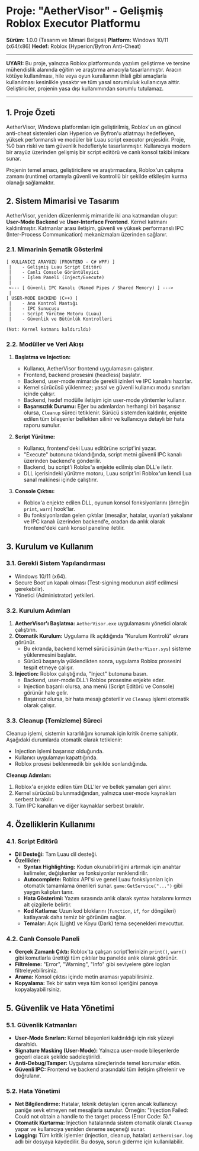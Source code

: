 # Proje: "AetherVisor" - Gelişmiş Roblox Executor Platformu

**Sürüm:** 1.0.0 (Tasarım ve Mimari Belgesi)
**Platform:** Windows 10/11 (x64/x86)
**Hedef:** Roblox (Hyperion/Byfron Anti-Cheat)

---

**UYARI:** Bu proje, yalnızca Roblox platformunda yazılım geliştirme ve tersine mühendislik alanında eğitim ve araştırma amacıyla tasarlanmıştır. Aracın kötüye kullanılması, hile veya oyun kurallarının ihlali gibi amaçlarla kullanılması kesinlikle yasaktır ve tüm yasal sorumluluk kullanıcıya aittir. Geliştiriciler, projenin yasa dışı kullanımından sorumlu tutulamaz.

---

## 1. Proje Özeti

AetherVisor, Windows platformları için geliştirilmiş, Roblox'un en güncel anti-cheat sistemleri olan Hyperion ve Byfron'u atlatmayı hedefleyen, yüksek performanslı ve modüler bir Luau script executor projesidir. Proje, %0 ban riski ve tam güvenlik hedefleriyle tasarlanmıştır. Kullanıcıya modern bir arayüz üzerinden gelişmiş bir script editörü ve canlı konsol takibi imkanı sunar.

Projenin temel amacı, geliştiricilere ve araştırmacılara, Roblox'un çalışma zamanı (runtime) ortamıyla güvenli ve kontrollü bir şekilde etkileşim kurma olanağı sağlamaktır.

## 2. Sistem Mimarisi ve Tasarım

AetherVisor, yeniden düzenlenmiş mimaride iki ana katmandan oluşur: **User-Mode Backend** ve **User-Interface Frontend**. Kernel katmanı kaldırılmıştır. Katmanlar arası iletişim, güvenli ve yüksek performanslı IPC (Inter-Process Communication) mekanizmaları üzerinden sağlanır.

### 2.1. Mimarinin Şematik Gösterimi

```
[ KULLANICI ARAYÜZÜ (FRONTEND - C# WPF) ]
 |    - Gelişmiş Luau Script Editörü
 |    - Canlı Console Görüntüleyici
 |    - İşlem Paneli (Inject/Execute)
 |
 <--- [ Güvenli IPC Kanalı (Named Pipes / Shared Memory) ] --->
 |
[ USER-MODE BACKEND (C++) ]
 |    - Ana Kontrol Mantığı
 |    - IPC Sunucusu
 |    - Script Yürütme Motoru (Luau)
 |    - Güvenlik ve Bütünlük Kontrolleri

(Not: Kernel katmanı kaldırıldı)
```

### 2.2. Modüller ve Veri Akışı

1.  **Başlatma ve Injection:**
    *   Kullanıcı, AetherVisor frontend uygulamasını çalıştırır.
    *   Frontend, backend prosesini (headless) başlatır.
    *   Backend, user-mode mimaride gerekli izinleri ve IPC kanalını hazırlar.
    *   Kernel sürücüsü yüklenmez; yasal ve güvenli kullanıcı modu sınırları içinde çalışır.
    *   Backend, hedef modülle iletişim için user-mode yöntemler kullanır.
    *   **Başarısızlık Durumu:** Eğer bu adımlardan herhangi biri başarısız olursa, `Cleanup` süreci tetiklenir. Sürücü sistemden kaldırılır, enjekte edilen tüm bileşenler bellekten silinir ve kullanıcıya detaylı bir hata raporu sunulur.

2.  **Script Yürütme:**
    *   Kullanıcı, frontend'deki Luau editörüne script'ini yazar.
    *   "Execute" butonuna tıklandığında, script metni güvenli IPC kanalı üzerinden backend'e gönderilir.
    *   Backend, bu script'i Roblox'a enjekte edilmiş olan DLL'e iletir.
    *   DLL içerisindeki yürütme motoru, Luau script'ini Roblox'un kendi Lua sanal makinesi içinde çalıştırır.

3.  **Console Çıktısı:**
    *   Roblox'a enjekte edilen DLL, oyunun konsol fonksiyonlarını (örneğin `print`, `warn`) hook'lar.
    *   Bu fonksiyonlardan gelen çıktılar (mesajlar, hatalar, uyarılar) yakalanır ve IPC kanalı üzerinden backend'e, oradan da anlık olarak frontend'deki canlı konsol paneline iletilir.

## 3. Kurulum ve Kullanım

### 3.1. Gerekli Sistem Yapılandırması
- Windows 10/11 (x64).
- Secure Boot'un kapalı olması (Test-signing modunun aktif edilmesi gerekebilir).
- Yönetici (Administrator) yetkileri.

### 3.2. Kurulum Adımları
1.  **AetherVisor'ı Başlatma:** `AetherVisor.exe` uygulamasını yönetici olarak çalıştırın.
2.  **Otomatik Kurulum:** Uygulama ilk açıldığında "Kurulum Kontrolü" ekranı görünür.
    *   Bu ekranda, backend kernel sürücüsünün (`AetherVisor.sys`) sisteme yüklenmesini başlatır.
    *   Sürücü başarıyla yüklendikten sonra, uygulama Roblox prosesini tespit etmeye çalışır.
3.  **Injection:** Roblox çalıştığında, "Inject" butonuna basın.
    *   Backend, user-mode DLL'i Roblox prosesine enjekte eder.
    *   Injection başarılı olursa, ana menü (Script Editörü ve Console) görünür hale gelir.
    *   Başarısız olursa, bir hata mesajı gösterilir ve `Cleanup` işlemi otomatik olarak çalışır.

### 3.3. Cleanup (Temizleme) Süreci
Cleanup işlemi, sistemin kararlılığını korumak için kritik öneme sahiptir. Aşağıdaki durumlarda otomatik olarak tetiklenir:
- Injection işlemi başarısız olduğunda.
- Kullanıcı uygulamayı kapattığında.
- Roblox prosesi beklenmedik bir şekilde sonlandığında.

**Cleanup Adımları:**
1.  Roblox'a enjekte edilen tüm DLL'ler ve bellek yamaları geri alınır.
2.  Kernel sürücüsü bulunmadığından, yalnızca user-mode kaynakları serbest bırakılır.
3.  Tüm IPC kanalları ve diğer kaynaklar serbest bırakılır.

## 4. Özelliklerin Kullanımı

### 4.1. Script Editörü
- **Dil Desteği:** Tam Luau dil desteği.
- **Özellikler:**
    - **Syntax Highlighting:** Kodun okunabilirliğini artırmak için anahtar kelimeler, değişkenler ve fonksiyonlar renklendirilir.
    - **Autocomplete:** Roblox API'si ve genel Luau fonksiyonları için otomatik tamamlama önerileri sunar. `game:GetService("...")` gibi yaygın kalıpları tanır.
    - **Hata Gösterimi:** Yazım sırasında anlık olarak syntax hatalarını kırmızı alt çizgilerle belirtir.
    - **Kod Katlama:** Uzun kod bloklarını (`function`, `if`, `for` döngüleri) katlayarak daha temiz bir görünüm sağlar.
    - **Temalar:** Açık (Light) ve Koyu (Dark) tema seçenekleri mevcuttur.

### 4.2. Canlı Console Paneli
- **Gerçek Zamanlı Çıktı:** Roblox'ta çalışan script'lerinizin `print()`, `warn()` gibi komutlarla ürettiği tüm çıktılar bu panelde anlık olarak görünür.
- **Filtreleme:** "Error", "Warning", "Info" gibi seviyelere göre logları filtreleyebilirsiniz.
- **Arama:** Konsol çıktısı içinde metin araması yapabilirsiniz.
- **Kopyalama:** Tek bir satırı veya tüm konsol içeriğini panoya kopyalayabilirsiniz.

## 5. Güvenlik ve Hata Yönetimi

### 5.1. Güvenlik Katmanları
- **User-Mode Sınırları:** Kernel bileşenleri kaldırıldığı için risk yüzeyi daraltıldı.
- **Signature Masking (User-Mode):** Yalnızca user-mode bileşenlerde geçerli olacak şekilde sadeleştirildi.
- **Anti-Debug/Tamper:** Uygulama süreçlerinde temel korumalar etkin.
- **Güvenli IPC:** Frontend ve backend arasındaki tüm iletişim şifrelenir ve doğrulanır.

### 5.2. Hata Yönetimi
- **Net Bilgilendirme:** Hatalar, teknik detayları içeren ancak kullanıcıyı paniğe sevk etmeyen net mesajlarla sunulur. Örneğin: "Injection Failed: Could not obtain a handle to the target process (Error Code: 5)."
- **Otomatik Kurtarma:** Injection hatalarında sistem otomatik olarak `Cleanup` yapar ve kullanıcıya yeniden deneme seçeneği sunar.
- **Logging:** Tüm kritik işlemler (injection, cleanup, hatalar) `AetherVisor.log` adlı bir dosyaya kaydedilir. Bu dosya, sorun giderme için kullanılabilir.
